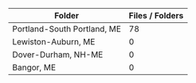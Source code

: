 | Folder                      |   Files / Folders |
|-----------------------------|-------------------|
| Portland-South Portland, ME |                78 |
| Lewiston-Auburn, ME         |                 0 |
| Dover-Durham, NH-ME         |                 0 |
| Bangor, ME                  |                 0 |